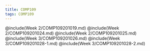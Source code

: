 ```yaml
---
title: COMP109
tags: COMP109
---
```

@include(Week 2/COMP109201019.md)
@include(Week 2/COMP109201024.md)
@include(Week 2/COMP109201025.md)
@include(Week 3/COMP109201026.md)
@include(Week 3/COMP109201028-1.md)
@include(Week 3/COMP109201028-2.md)
